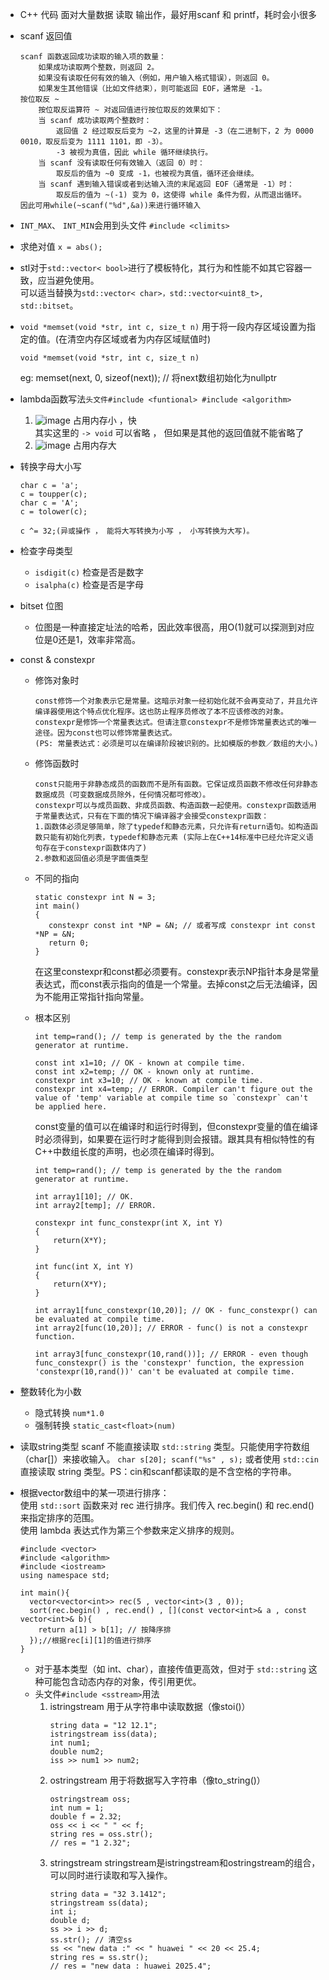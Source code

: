 - C++ 代码 面对大量数据 读取 输出作，最好用scanf 和 printf，耗时会小很多
- scanf 返回值
  
      scanf 函数返回成功读取的输入项的数量：
          如果成功读取两个整数，则返回 2。
          如果没有读取任何有效的输入（例如，用户输入格式错误），则返回 0。
          如果发生其他错误（比如文件结束），则可能返回 EOF，通常是 -1。
      按位取反 ~
          按位取反运算符 ~ 对返回值进行按位取反的效果如下：
          当 scanf 成功读取两个整数时：
              返回值 2 经过取反后变为 ~2，这里的计算是 -3（在二进制下，2 为 0000 0010，取反后变为 1111 1101，即 -3）。
              -3 被视为真值，因此 while 循环继续执行。
          当 scanf 没有读取任何有效输入（返回 0）时：
              取反后的值为 ~0 变成 -1，也被视为真值，循环还会继续。
          当 scanf 遇到输入错误或者到达输入流的末尾返回 EOF（通常是 -1）时：
              取反后的值为 ~(-1) 变为 0，这使得 while 条件为假，从而退出循环。
      因此可用while(~scanf("%d",&a))来进行循环输入
- ``INT_MAX``、 ``INT_MIN``会用到头文件 ``#include <climits>``
- 求绝对值 ``x = abs();``
- stl对于``std::vector< bool>``进行了模板特化，其行为和性能不如其它容器一致，应当避免使用。  
  可以适当替换为``std::vector< char>，std::vector<uint8_t>, std::bitset``。
- ``void *memset(void *str, int c, size_t n)`` 用于将一段内存区域设置为指定的值。(在清空内存区域或者为内存区域赋值时)
  ```
  void *memset(void *str, int c, size_t n)
  ```
  eg: memset(next, 0, sizeof(next)); // 将next数组初始化为nullptr
- lambda函数写法``头文件#include <funtional> #include <algorithm>``
  1. ![image](https://github.com/user-attachments/assets/d482aa76-6432-4e9b-bee7-a512b433b5ed)
     占用内存小 ，快  
     其实这里的 ``-> void`` 可以省略 ， 但如果是其他的返回值就不能省略了
  3. ![image](https://github.com/user-attachments/assets/ec2b2917-df9d-47f7-aeb2-7e8208cadceb)
     占用内存大
- 转换字母大小写
  ```
  char c = 'a';
  c = toupper(c);
  char c = 'A';
  c = tolower(c);

  c ^= 32;(异或操作 ， 能将大写转换为小写 ， 小写转换为大写)。
  ```
- 检查字母类型
    - ``isdigit(c)`` 检查是否是数字
    - ``isalpha(c)`` 检查是否是字母
- bitset 位图
    - 位图是一种直接定址法的哈希，因此效率很高，用O(1)就可以探测到对应位是0还是1，效率非常高。
- const & constexpr
    - 修饰对象时
  
          const修饰一个对象表示它是常量。这暗示对象一经初始化就不会再变动了，并且允许编译器使用这个特点优化程序。这也防止程序员修改了本不应该修改的对象。
          constexpr是修饰一个常量表达式。但请注意constexpr不是修饰常量表达式的唯一途径。因为const也可以修饰常量表达式。
          (PS: 常量表达式：必须是可以在编译阶段被识别的。比如模版的参数／数组的大小。)
    - 修饰函数时
 
          const只能用于非静态成员的函数而不是所有函数。它保证成员函数不修改任何非静态数据成员（可变数据成员除外，任何情况都可修改）。
          constexpr可以与成员函数、非成员函数、构造函数一起使用。constexpr函数适用于常量表达式，只有在下面的情况下编译器才会接受constexpr函数：
          1.函数体必须足够简单，除了typedef和静态元素，只允许有return语句。如构造函数只能有初始化列表，typedef和静态元素 (实际上在C++14标准中已经允许定义语句存在于constexpr函数体内了)
          2.参数和返回值必须是字面值类型
     - 不同的指向
       ```
       static constexpr int N = 3;
       int main()
       {
          constexpr const int *NP = &N; // 或者写成 constexpr int const *NP = &N;
          return 0;
       }
       ```
       在这里constexpr和const都必须要有。constexpr表示NP指针本身是常量表达式，而const表示指向的值是一个常量。去掉const之后无法编译，因为不能用正常指针指向常量。
     - 根本区别
       ```
       int temp=rand(); // temp is generated by the the random generator at runtime.

       const int x1=10; // OK - known at compile time.
       const int x2=temp; // OK - known only at runtime.
       constexpr int x3=10; // OK - known at compile time.
       constexpr int x4=temp; // ERROR. Compiler can't figure out the value of 'temp' variable at compile time so `constexpr` can't be applied here.
       ```
       const变量的值可以在编译时和运行时得到，但constexpr变量的值在编译时必须得到，如果要在运行时才能得到则会报错。跟其具有相似特性的有C++中数组长度的声明，也必须在编译时得到。
       ```
       int temp=rand(); // temp is generated by the the random generator at runtime.

       int array1[10]; // OK.
       int array2[temp]; // ERROR.
       ```
       ```
       constexpr int func_constexpr(int X, int Y)
       {
           return(X*Y);
       }
      
       int func(int X, int Y)
       {
           return(X*Y);
       }
      
       int array1[func_constexpr(10,20)]; // OK - func_constexpr() can be evaluated at compile time.
       int array2[func(10,20)]; // ERROR - func() is not a constexpr function.
      
       int array3[func_constexpr(10,rand())]; // ERROR - even though func_constexpr() is the 'constexpr' function, the expression 'constexpr(10,rand())' can't be evaluated at compile time.
       ```
- 整数转化为小数
    - 隐式转换 ``num*1.0``
    - 强制转换 ``static_cast<float>(num)``
- 读取string类型
    scanf 不能直接读取 ``std::string`` 类型。只能使用字符数组（char[]）来接收输入。
      ```
      char s[20];
      scanf("%s" , s);
      ```
    或者使用 ``std::cin`` 直接读取 string 类型。PS：cin和scanf都读取的是不含空格的字符串。
- 根据vector数组中的某一项进行排序：  
  使用 ``std::sort`` 函数来对 rec 进行排序。我们传入 rec.begin() 和 rec.end() 来指定排序的范围。  
  使用 lambda 表达式作为第三个参数来定义排序的规则。
  ```
  #include <vector>
  #include <algorithm>
  #include <iostream>
  using namespace std;

  int main(){
    vector<vector<int>> rec(5 , vector<int>(3 , 0));
    sort(rec.begin() , rec.end() , [](const vector<int>& a , const vector<int>& b){
      return a[1] > b[1]; // 按降序排
    });//根据rec[i][1]的值进行排序
  }
  ```
  - 对于基本类型（如 int、char），直接传值更高效，但对于 ``std::string`` 这种可能包含动态内存的对象，传引用更优。
  - 头文件``#include <sstream>``用法
    1. istringstream
       用于从字符串中读取数据（像stoi()）
       ```
       string data = "12 12.1";
       istringstream iss(data);
       int num1;
       double num2;
       iss >> num1 >> num2;
       ```
    2. ostringstream
       用于将数据写入字符串（像to_string()）
       ```
       ostringstream oss;
       int num = 1;
       double f = 2.32;
       oss << i << " " << f;
       string res = oss.str();
       // res = "1 2.32";
       ```
    3. stringstream
       stringstream是istringstream和ostringstream的组合，可以同时进行读取和写入操作。
       ```
       string data = "32 3.1412";
       stringstream ss(data);
       int i;
       double d;
       ss >> i >> d;
       ss.str(); // 清空ss
       ss << "new data :" << " huawei " << 20 << 25.4;
       string res = ss.str();
       // res = "new data : huawei 2025.4";
       ```
